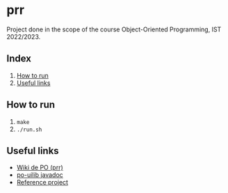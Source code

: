 # prr

Project done in the scope of the course Object-Oriented Programming, IST 2022/2023.

## Index

1. [How to run](#How-to-run)
1. [Useful links](#Useful-links)

## How to run

1. `make`
2. `./run.sh`

## Useful links

- [Wiki de PO (prr)](https://web.tecnico.ulisboa.pt/~david.matos/w/pt/index.php/Programa%C3%A7%C3%A3o_com_Objectos/Projecto_de_Programa%C3%A7%C3%A3o_com_Objectos)
- [po-uilib javadoc](https://www.hlt.inesc-id.pt/~david/ist/docencia/po/2022-2023/javadoc/)
- [Reference project](https://github.com/ist199211-ist199311/warehouse-manager-po)
